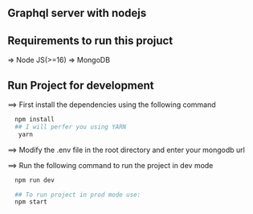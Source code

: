 ## Graphql server with nodejs

## Requirements to run this projuct

=> Node JS(>=16)
=> MongoDB

## Run Project for development

==> First install the dependencies using the following command

```bash
  npm install 
  ## I will perfer you using YARN
   yarn
```

==> Modify the .env file in the root directory and enter your mongodb url

==> Run the following command to run the project in dev mode

```bash
  npm run dev

  ## To run project in prod mode use:
  npm start
```